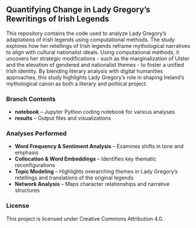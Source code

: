 ## Quantifying Change in Lady Gregory’s Rewritings of Irish Legends  
This repository contains the code used to analyze Lady Gregory’s adaptations of Irish legends using computational methods. The study explores how her retellings of Irish legends reframe mythological narratives to align with cultural nationalist ideals. Using computational methods, it uncovers her strategic modifications - such as the marginalization of Ulster and the elevation of gendered and nationalist themes - to foster a unified Irish identity. By blending literary analysis with digital humanities approaches, this study highlights Lady Gregory’s role in shaping Ireland’s mythological canon as both a literary and political project.

### Branch Contents
- **notebook** – Jupyter Python coding notebook for various analyses
- **results** – Output files and visualizations

### Analyses Performed
- **Word Frequency & Sentiment Analysis** – Examines shifts in tone and emphasis
- **Collocation & Word Embeddings** – Identifies key thematic reconfigurations
- **Topic Modeling** – Highlights overarching themes in Lady Gregory’s retellings and translations of the original legends
- **Network Analysis** – Maps character relationships and narrative structures

### License
This project is licensed under Creative Commons Attribution 4.0.
